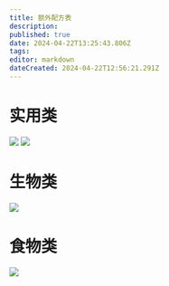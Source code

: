 ```yaml
---
title: 额外配方表
description: 
published: true
date: 2024-04-22T13:25:43.806Z
tags: 
editor: markdown
dateCreated: 2024-04-22T12:56:21.291Z
---
```


# 实用类
![](http://photo.shbsme.top/i/2024/04/22/66265e26565c6.jpg)
![](http://photo.shbsme.top/i/2024/04/22/662665219410d.jpg)
# 生物类
![](http://photo.shbsme.top/i/2024/04/22/66265e2707bed.jpg)
# 食物类
![](http://photo.shbsme.top/i/2024/04/22/66265e2778001.jpg)
